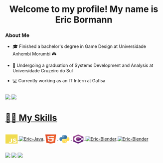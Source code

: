 <h1 align="center">Welcome to my profile! My name is Eric Bormann</h1>

### About Me
-  🎓 Finished a bachelor's degree in Game Design at Universidade Anhembi Morumbi 🎮
   
-  🚀 Undergoing a graduation of Systems Development and Analysis at Universidade Cruzeiro do Sul
  
-  💻 Currently working as an IT Intern at Gafisa

##
  
<div>
  <a href="https://github.vom/nephilimtelos">
    <img height="170cm" src="https://github-readme-stats.vercel.app/api?username=nephilimtelos&show_icons=true&theme=tokyonight&include_all_commits=true&count_private=true"/>
      <img height="170cm" src="https://github-readme-stats.vercel.app/api/top-langs/?username=nephilimtelos&layout=compact&langs_count=7&theme=tokyonight"/>
</div>

# 👨‍💻 My Skills    
<div style="display: inline_block"><br>
  <img align="center" alt="Eric-Js" height="30" width="40" src="https://raw.githubusercontent.com/devicons/devicon/master/icons/javascript/javascript-plain.svg"/>
  <img align="center" alt="Eric-Java" height="30" width="40" src="https://cdn.jsdelivr.net/gh/devicons/devicon/icons/java/java-original.svg"/>
  <img align="center" alt="Eric-HTML" height="30" width="40" src="https://raw.githubusercontent.com/devicons/devicon/master/icons/html5/html5-original.svg"/>
  <img align="center" alt="Eric-Python" height="30" width="40" src="https://raw.githubusercontent.com/devicons/devicon/master/icons/python/python-original.svg"/>
  <img align="center" alt="Eric-Csharp" height="30" width="40" src="https://raw.githubusercontent.com/devicons/devicon/master/icons/csharp/csharp-original.svg"/>
  <img align="center" alt="Eric-Blender" height="30" width="40" src="https://cdn.jsdelivr.net/gh/devicons/devicon/icons/blender/blender-original.svg"/>
  <img align="center" alt="Eric-Blender" height="30" width="40" src="https://cdn.jsdelivr.net/gh/devicons/devicon/icons/canva/canva-original.svg"/>
</div>

##

<div> 
  <a href="https://www.instagram.com/e_bmann/" target="_blank"><img src="https://img.shields.io/badge/-Instagram-%23E4405F?style=for-the-badge&logo=instagram&logoColor=white" target="_blank"></a>
  <a href = "mailto:eric.bormann2@hotmail.com"><img src="https://img.shields.io/badge/Microsoft_Outlook-0078D4?style=for-the-badge&logo=microsoft-outlook&logoColor=white" target="_blank"></a>
  <a href="https://www.linkedin.com/in/eric-bormann/" target="_blank"><img src="https://img.shields.io/badge/-LinkedIn-%230077B5?style=for-the-badge&logo=linkedin&logoColor=white" target="_blank"></a> 
  
</div>

